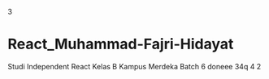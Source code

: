 3
# React_Muhammad-Fajri-Hidayat
Studi Independent React Kelas B Kampus Merdeka Batch 6
doneee
34q
4
2
